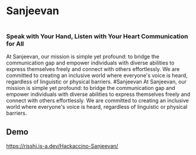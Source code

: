 <h1>Sanjeevan</h1>
<img src=""/>
<h3>Speak with Your Hand, Listen with Your Heart Communication for All</h3>

 At Sanjeevan, our mission is simple yet profound: to bridge the communication gap and empower individuals with diverse abilities to express themselves freely and connect with others effortlessly. We are committed to creating an inclusive world where everyone's voice is heard, regardless of linguistic or physical barriers.
#Sanjeevan
 At Sanjeevan, our mission is simple yet profound: to bridge the communication gap and empower individuals with diverse abilities to express themselves freely and connect with others effortlessly. We are committed to creating an inclusive world where everyone's voice is heard, regardless of linguistic or physical barriers.

 
## Demo

https://risshi.is-a.dev/Hackaccino-Sanjeevan/
